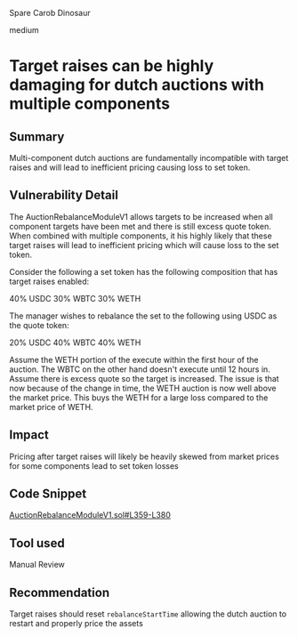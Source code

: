 Spare Carob Dinosaur

medium

# Target raises can be highly damaging for dutch auctions with multiple components

## Summary

Multi-component dutch auctions are fundamentally incompatible with target raises and will lead to inefficient pricing causing loss to set token.

## Vulnerability Detail

The AuctionRebalanceModuleV1 allows targets to be increased when all component targets have been met and there is still excess quote token. When combined with multiple components, it his highly likely that these target raises will lead to inefficient pricing which will cause loss to the set token.

Consider the following a set token has the following composition that has target raises enabled:

40% USDC
30% WBTC
30% WETH

The manager wishes to rebalance the set to the following using USDC as the quote token:

20% USDC
40% WBTC
40% WETH

Assume the WETH portion of the execute within the first hour of the auction. The WBTC on the other hand doesn't execute until 12 hours in. Assume there is excess quote so the target is increased. The issue is that now because of the change in time, the WETH auction is now well above the market price. This buys the WETH for a large loss compared to the market price of WETH.

## Impact

Pricing after target raises will likely be heavily skewed from market prices for some components lead to set token losses

## Code Snippet

[AuctionRebalanceModuleV1.sol#L359-L380](https://github.com/sherlock-audit/2023-06-Index/blob/main/index-protocol/contracts/protocol/modules/v1/AuctionRebalanceModuleV1.sol#L359-L380)

## Tool used

Manual Review

## Recommendation

Target raises should reset `rebalanceStartTime` allowing the dutch auction to restart and properly price the assets